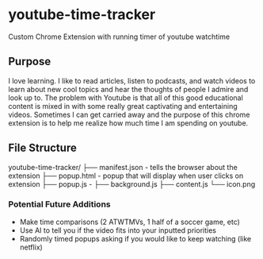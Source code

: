 # youtube-time-tracker
 Custom Chrome Extension with running timer of youtube watchtime

## Purpose
I love learning. I like to read articles, listen to podcasts, and watch videos to learn about new cool topics and hear the thoughts of people I admire and look up to. The problem with Youtube is that all of this good educational content is mixed in with some really great captivating and entertaining videos. Sometimes I can get carried away and the purpose of this chrome extension is to help me realize how much time I am spending on youtube. 

## File Structure
youtube-time-tracker/
├── manifest.json - tells the browser about the extension
├── popup.html - popup that will display when user clicks on extension
├── popup.js - 
├── background.js
├── content.js
└── icon.png

### Potential Future Additions

* Make time comparisons (2 ATWTMVs, 1 half of a soccer game, etc)
* Use AI to tell you if the video fits into your inputted priorities
* Randomly timed popups asking if you would like to keep watching (like netflix)
